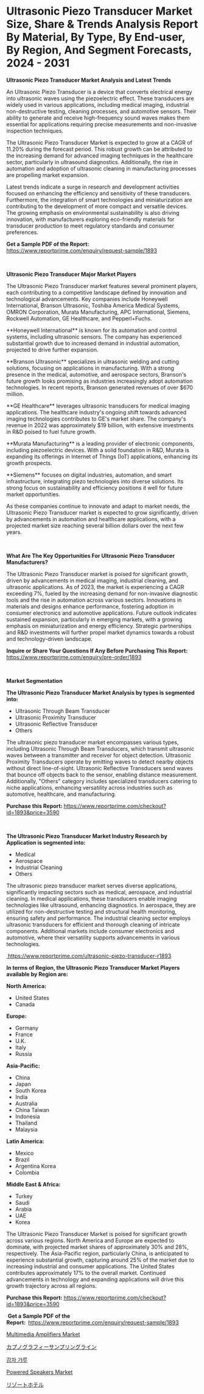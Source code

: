 <p><h1>Ultrasonic Piezo Transducer Market Size, Share & Trends Analysis Report By Material, By Type, By End-user, By Region, And Segment Forecasts, 2024 - 2031</h1></p><p><strong>Ultrasonic Piezo Transducer Market Analysis and Latest Trends</strong></p>
<p><p>An Ultrasonic Piezo Transducer is a device that converts electrical energy into ultrasonic waves using the piezoelectric effect. These transducers are widely used in various applications, including medical imaging, industrial non-destructive testing, cleaning processes, and automotive sensors. Their ability to generate and receive high-frequency sound waves makes them essential for applications requiring precise measurements and non-invasive inspection techniques.</p><p>The Ultrasonic Piezo Transducer Market is expected to grow at a CAGR of 11.20% during the forecast period. This robust growth can be attributed to the increasing demand for advanced imaging techniques in the healthcare sector, particularly in ultrasound diagnostics. Additionally, the rise in automation and adoption of ultrasonic cleaning in manufacturing processes are propelling market expansion. </p><p>Latest trends indicate a surge in research and development activities focused on enhancing the efficiency and sensitivity of these transducers. Furthermore, the integration of smart technologies and miniaturization are contributing to the development of more compact and versatile devices. The growing emphasis on environmental sustainability is also driving innovation, with manufacturers exploring eco-friendly materials for transducer production to meet regulatory standards and consumer preferences.</p></p>
<p><strong>Get a Sample PDF of the Report:&nbsp;</strong> <a href="https://www.reportprime.com/enquiry/request-sample/1893">https://www.reportprime.com/enquiry/request-sample/1893</a></p>
<p>&nbsp;</p>
<p><strong>Ultrasonic Piezo Transducer Major Market Players</strong></p>
<p><p>The Ultrasonic Piezo Transducer market features several prominent players, each contributing to a competitive landscape defined by innovation and technological advancements. Key companies include Honeywell International, Branson Ultrasonic, Toshiba America Medical Systems, OMRON Corporation, Murata Manufacturing, APC International, Siemens, Rockwell Automation, GE Healthcare, and Pepperl+Fuchs.</p><p>**Honeywell International** is known for its automation and control systems, including ultrasonic sensors. The company has experienced substantial growth due to increased demand in industrial automation, projected to drive further expansion.</p><p>**Branson Ultrasonic** specializes in ultrasonic welding and cutting solutions, focusing on applications in manufacturing. With a strong presence in the medical, automotive, and aerospace sectors, Branson's future growth looks promising as industries increasingly adopt automation technologies. In recent reports, Branson generated revenues of over $670 million.</p><p>**GE Healthcare** leverages ultrasonic transducers for medical imaging applications. The healthcare industry's ongoing shift towards advanced imaging technologies contributes to GE's market share. The company's revenue in 2022 was approximately $19 billion, with extensive investments in R&D poised to fuel future growth.</p><p>**Murata Manufacturing** is a leading provider of electronic components, including piezoelectric devices. With a solid foundation in R&D, Murata is expanding its offerings in Internet of Things (IoT) applications, enhancing its growth prospects.</p><p>**Siemens** focuses on digital industries, automation, and smart infrastructure, integrating piezo technologies into diverse solutions. Its strong focus on sustainability and efficiency positions it well for future market opportunities.</p><p>As these companies continue to innovate and adapt to market needs, the Ultrasonic Piezo Transducer market is expected to grow significantly, driven by advancements in automation and healthcare applications, with a projected market size reaching several billion dollars over the next few years.</p></p>
<p>&nbsp;</p>
<p><strong>What Are The Key Opportunities For Ultrasonic Piezo Transducer Manufacturers?</strong></p>
<p><p>The Ultrasonic Piezo Transducer market is poised for significant growth, driven by advancements in medical imaging, industrial cleaning, and ultrasonic applications. As of 2023, the market is experiencing a CAGR exceeding 7%, fueled by the increasing demand for non-invasive diagnostic tools and the rise in automation across various sectors. Innovations in materials and designs enhance performance, fostering adoption in consumer electronics and automotive applications. Future outlook indicates sustained expansion, particularly in emerging markets, with a growing emphasis on miniaturization and energy efficiency. Strategic partnerships and R&D investments will further propel market dynamics towards a robust and technology-driven landscape.</p></p>
<p><strong>Inquire or Share Your Questions If Any Before Purchasing This Report:</strong> <a href="https://www.reportprime.com/enquiry/pre-order/1893">https://www.reportprime.com/enquiry/pre-order/1893</a></p>
<p>&nbsp;</p>
<p><strong>Market Segmentation</strong></p>
<p><strong>The Ultrasonic Piezo Transducer Market Analysis by types is segmented into:</strong></p>
<p><ul><li>Ultrasonic Through Beam Transducer</li><li>Ultrasonic Proximity Transducer</li><li>Ultrasonic Reflective Transducer</li><li>Others</li></ul></p>
<p><p>The ultrasonic piezo transducer market encompasses various types, including Ultrasonic Through Beam Transducers, which transmit ultrasonic waves between a transmitter and receiver for object detection. Ultrasonic Proximity Transducers operate by emitting waves to detect nearby objects without direct line-of-sight. Ultrasonic Reflective Transducers send waves that bounce off objects back to the sensor, enabling distance measurement. Additionally, "Others" category includes specialized transducers catering to niche applications, enhancing versatility across industries such as automotive, healthcare, and manufacturing.</p></p>
<p><strong>Purchase this Report:&nbsp;</strong><a href="https://www.reportprime.com/checkout?id=1893&price=3590">https://www.reportprime.com/checkout?id=1893&price=3590</a></p>
<p>&nbsp;</p>
<p><strong>The Ultrasonic Piezo Transducer Market Industry Research by Application is segmented into:</strong></p>
<p><ul><li>Medical</li><li>Aerospace</li><li>Industrial Cleaning</li><li>Others</li></ul></p>
<p><p>The ultrasonic piezo transducer market serves diverse applications, significantly impacting sectors such as medical, aerospace, and industrial cleaning. In medical applications, these transducers enable imaging technologies like ultrasound, enhancing diagnostics. In aerospace, they are utilized for non-destructive testing and structural health monitoring, ensuring safety and performance. The industrial cleaning sector employs ultrasonic transducers for efficient and thorough cleaning of intricate components. Additional markets include consumer electronics and automotive, where their versatility supports advancements in various technologies.</p></p>
<p><a href="https://www.reportprime.com/ultrasonic-piezo-transducer-r1893">&nbsp;https://www.reportprime.com/ultrasonic-piezo-transducer-r1893</a></p>
<p><strong>In terms of Region, the Ultrasonic Piezo Transducer Market Players available by Region are:</strong></p>
<p>
    <p> <strong> North America: </strong>
        <ul>
            <li>United States</li>
            <li>Canada</li>
        </ul>
        </p> 
    <p> <strong> Europe: </strong>
        <ul>
            <li>Germany</li>
            <li>France</li>
            <li>U.K.</li>
            <li>Italy</li>
            <li>Russia</li>
        </ul>
        </p> 
    <p> <strong> Asia-Pacific: </strong>
        <ul>
            <li>China</li>
            <li>Japan</li>
            <li>South Korea</li>
            <li>India</li>
            <li>Australia</li>
            <li>China Taiwan</li>
            <li>Indonesia</li>
            <li>Thailand</li>
            <li>Malaysia</li>
        </ul>
        </p> 
    <p> <strong> Latin America: </strong>
        <ul>
            <li>Mexico</li>
            <li>Brazil</li>
            <li>Argentina Korea</li>
            <li>Colombia</li>
        </ul>
        </p> 
    <p> <strong> Middle East & Africa: </strong>
        <ul>
            <li>Turkey</li>
            <li>Saudi</li>
            <li>Arabia</li>
            <li>UAE</li>
            <li>Korea</li>
        </ul>
    </p>
    </p>
<p><p>The Ultrasonic Piezo Transducer Market is poised for significant growth across various regions. North America and Europe are expected to dominate, with projected market shares of approximately 30% and 28%, respectively. The Asia-Pacific region, particularly China, is anticipated to experience substantial growth, capturing around 25% of the market due to increasing industrial and consumer applications. The United States contributes approximately 17% to the overall market. Continued advancements in technology and expanding applications will drive this growth trajectory across all regions.</p></p>
<p><strong>Purchase this Report: </strong><a href="https://www.reportprime.com/checkout?id=1893&price=3590">https://www.reportprime.com/checkout?id=1893&price=3590</a></p>
<p>&nbsp;<strong>Get a Sample PDF of the Report:&nbsp;&nbsp;</strong><a href="https://www.reportprime.com/enquiry/request-sample/1893">https://www.reportprime.com/enquiry/request-sample/1893</a></p>
<p><strong></strong></p>
<p><p><a href="https://issuu.com/reportprime-2/docs/multimedia-amplifiers-market-size-2_1cd037ae65b7e4">Multimedia Amplifiers Market</a></p><p><a href="https://medium.com/@erickbotsfortrd46766/%E3%82%AD%E3%83%A3%E3%83%97%E3%83%8E%E3%82%B0%E3%83%A9%E3%83%95%E3%82%A3%E3%83%BC%E3%82%B5%E3%83%B3%E3%83%97%E3%83%AA%E3%83%B3%E3%82%B0%E3%83%A9%E3%82%A4%E3%83%B3%E5%B8%82%E5%A0%B4%E3%81%AE%E9%A7%86%E5%8B%95%E8%A6%81%E5%9B%A0-%E5%B8%82%E5%A0%B4%E5%8B%95%E5%90%91%E3%81%A82031%E5%B9%B4%E3%81%BE%E3%81%A7%E3%81%AE%E5%B0%86%E6%9D%A5%E4%BA%88%E6%B8%AC-b8b35dc59b0a">カプノグラフィーサンプリングライン</a></p><p><a href="https://medium.com/@joespinka88967/%EA%B8%80%EB%A1%9C%EB%B2%8C-%EA%B0%90%EC%9E%90-%EA%B0%80%EB%A3%A8-%EC%8B%9C%EC%9E%A5-%EA%B7%9C%EB%AA%A8%EB%8A%94-11-6-%EC%9D%98-701531338c73">감자 가루</a></p><p><a href="https://github.com/juniordelafrance/Market-Research-Report-List-4/blob/main/powered-speakers-market.md">Powered Speakers Market</a></p><p><a href="https://medium.com/@erickbotsfortrd46766/%E6%AC%A1%E3%81%AE%E6%96%87%E7%AB%A0%E3%82%92%E6%97%A5%E6%9C%AC%E8%AA%9E%E3%81%AB%E7%BF%BB%E8%A8%B3%E3%81%97%E3%81%A6%E3%81%8F%E3%81%A0%E3%81%95%E3%81%84-%E3%83%AA%E3%82%BE%E3%83%BC%E3%83%88%E3%83%9B%E3%83%86%E3%83%AB%E3%81%AE%E5%B8%82%E5%A0%B4%E8%A6%8F%E6%A8%A1-%E3%83%AF%E3%83%B3%E3%83%99%E3%83%83%E3%83%89-%E3%83%84%E3%83%BC%E3%83%99%E3%83%83%E3%83%89-%E3%82%B9%E3%82%A4%E3%83%BC%E3%83%88%E5%88%A5-%E8%A3%BD%E5%93%81%E5%88%A5-%E5%80%8B%E4%BA%BA-%E5%AE%B6%E6%97%8F-%E4%BC%81%E6%A5%AD-%E3%81%9D%E3%81%AE%E4%BB%96-%E3%82%B0%E3%83%AD%E3%83%BC%E3%83%90%E3%83%AB%E7%94%A3%E6%A5%AD%E5%88%86%E6%9E%90-%E3%82%B7%E3%82%A7%E3%82%A2-%E6%88%90%E9%95%B7-%E3%83%88%E3%83%AC%E3%83%B3%E3%83%89-2024%E5%B9%B4%E3%81%8B%E3%82%89203-f11013ca3e63">リゾートホテル</a></p></p>